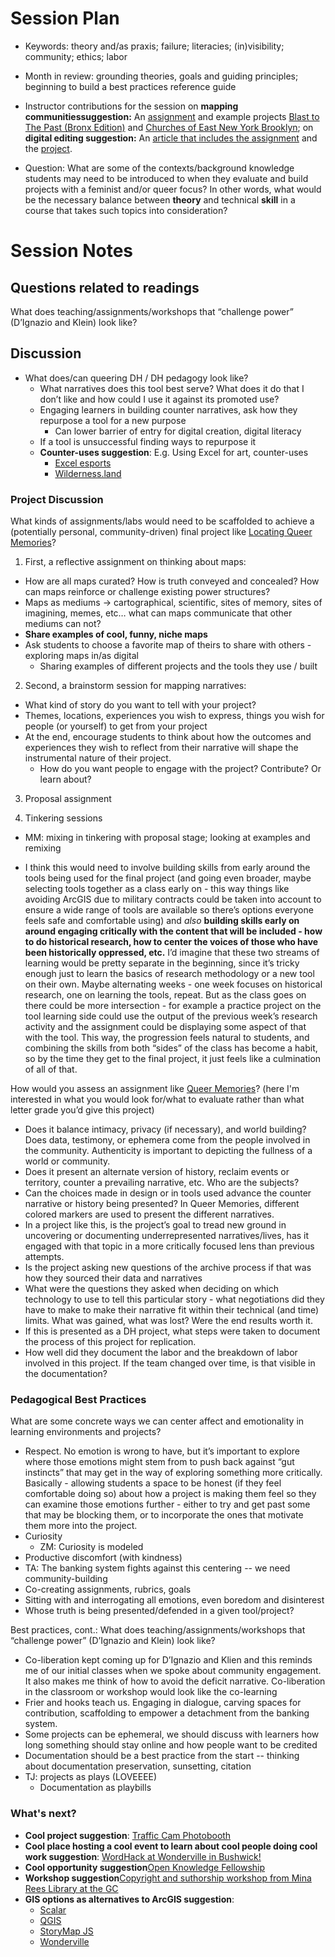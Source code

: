 # Session Plan

- Keywords: theory and/as praxis; failure; literacies; (in)visibility; community; ethics; labor

- Month in review: grounding theories, goals and guiding principles; beginning to build a best practices reference guide

- Instructor contributions for the session on **mapping communitiessuggestion:** An [assignment](https://eng295.commons.gc.cuny.edu/project-3/) and example projects [Blast to The Past (Bronx Edition)](https://www.arcgis.com/apps/Cascade/index.html?appid=f8fd66bd0ce24601bfd43f90eada533e) and [Churches of East New York Brooklyn](https://www.youtube.com/watch?v=dJiTmA6NjAg); on **digital editing suggestion:** An [article that includes the assignment](https://academicworks.cuny.edu/yc_pubs/322/) and the [project](https://scalar.usc.edu/works/shakespeare-in-the-digital-age/index).
- Question: What are some of the contexts/background knowledge students may need to be introduced to when they evaluate and build projects with a feminist and/or queer focus? In other words, what would be the necessary balance between **theory** and technical **skill** in a course that takes such topics into consideration? 
 
# Session Notes

## Questions related to readings

What does teaching/assignments/workshops that “challenge power” (D’Ignazio and Klein) look like?
    
## Discussion
- What does/can queering DH / DH pedagogy look like?
  - What narratives does this tool best serve? What does it do that I don’t like and how could I use it against its promoted use?
  - Engaging learners in building counter narratives, ask how they repurpose a tool for a new purpose
    - Can lower barrier of entry for digital creation, digital literacy
  - If a tool is unsuccessful finding ways to repurpose it
  - **Counter-uses suggestion**: E.g. Using Excel for art, counter-uses
    - [Excel esports](https://fmworldcup.com/microsoft-excel-world-championship/)
    - [Wilderness.land](https://wilderness.land/)

### Project Discussion 
What kinds of assignments/labs would need to be scaffolded to achieve a (potentially personal, community-driven) final project like [Locating Queer Memories](https://storymaps.arcgis.com/stories/512dbf55af5647fba8ef7ea629d353cd)? 

1. First, a reflective assignment on thinking about maps:
  - How are all maps curated? How is truth conveyed and concealed? How can maps reinforce or challenge existing power structures?
  - Maps as mediums → cartographical, scientific, sites of memory, sites of imagining, memes, etc… what can maps communicate that other mediums can not?
  - **Share examples of cool, funny, niche maps**
  - Ask students to choose a favorite map of theirs to share with others
   -exploring maps in/as digital
    - Sharing examples of different projects and the tools they use / built
   
2. Second, a brainstorm session for mapping narratives:
  - What kind of story do you want to tell with your project?
  - Themes, locations, experiences you wish to express, things you wish for people (or yourself) to get from your project
  - At the end, encourage students to think about how the outcomes and experiences they wish to reflect from their narrative will shape the instrumental nature of their project.
    - How do you want people to engage with the project? Contribute? Or learn about?

3. Proposal assignment

4. Tinkering sessions
  - MM: mixing in tinkering with proposal stage; looking at examples and remixing

  - I think this would need to involve building skills from early around the tools being used for the final project (and going even broader, maybe selecting tools together as a class early on - this way things like avoiding ArcGIS due to military contracts could be taken into account to ensure a wide range of tools are available so there’s options everyone feels safe and comfortable using) and *also* **building skills early on around engaging critically with the content that will be included - how to do historical research, how to center the voices of those who have been historically oppressed, etc.** I’d imagine that these two streams of learning would be pretty separate in the beginning, since it’s tricky enough just to learn the basics of research methodology or a new tool on their own. Maybe alternating weeks - one week focuses on historical research, one on learning the tools, repeat. But as the class goes on there could be more intersection - for example a practice project on the tool learning side could use the output of the previous week’s research activity and the assignment could be displaying some aspect of that with the tool. This way, the progression feels natural to students, and combining the skills from both “sides” of the class has become a habit, so by the time they get to the final project, it just feels like a culmination of all of that.

How would you assess an assignment like [Queer Memories](https://storymaps.arcgis.com/stories/512dbf55af5647fba8ef7ea629d353cd)? (here I'm interested in what you would look for/what to evaluate rather than what letter grade you’d give this project) 
 - Does it balance intimacy, privacy (if necessary), and world building? Does data, testimony, or ephemera come from the people involved in the community. Authenticity is important to depicting the fullness of a world or community.
 - Does it present an alternate version of history, reclaim events or territory, counter a prevailing narrative, etc. Who are the subjects? 
 - Can the choices made in design or in tools used advance the counter narrative or history being presented? In Queer Memories, different colored markers are used to present the different narratives.
 - In a project like this, is the project’s goal to tread new ground in uncovering or documenting underrepresented narratives/lives, has it engaged with that topic in a more critically focused lens than previous attempts.
 - Is the project asking new questions of the archive process if that was how they sourced their data and narratives
 - What were the questions they asked when deciding on which technology to use to tell this particular story - what negotiations did they have to make to make their narrative fit within their technical (and time) limits. What was gained, what was lost? Were the end results worth it.
 - If this is presented as a DH project, what steps were taken to document the process of this project for replication.
 - How well did they document the labor and the breakdown of labor involved in this project. If the team changed over time, is that visible in the documentation?

 
 ### Pedagogical Best Practices

What are some concrete ways we can center affect and emotionality in learning environments and projects?
  - Respect. No emotion is wrong to have, but it’s important to explore where those emotions might stem from to push back against “gut instincts” that may get in the way of exploring something more critically. Basically - allowing students a space to be honest (if they feel comfortable doing so) about how a project is making them feel so they can examine those emotions further - either to try and get past some that may be blocking them, or to incorporate the ones that motivate them more into the project.
- Curiosity
  - ZM: Curiosity is modeled
- Productive discomfort (with kindness)
- TA: The banking system fights against this centering -- we need community-building
- Co-creating assignments, rubrics, goals 
- Sitting with and interrogating all emotions, even boredom and disinterest 
- Whose truth is being presented/defended in a given tool/project?

Best practices, cont.: What does teaching/assignments/workshops that “challenge power” (D’Ignazio and Klein) look like?
- Co-liberation kept coming up for D’Ignazio and Klien and this reminds me of our initial classes when we spoke about community engagement. It also makes me think of how to avoid the deficit narrative. Co-liberation in the classroom or workshop would look like the co-learning
- Frier and hooks teach us. Engaging in dialogue, carving spaces for contribution, scaffolding to empower a detachment from the banking system.
- Some projects can be ephemeral, we should discuss with learners how long something should stay online and how people want to be credited
- Documentation should be a best practice from the start -- thinking about documentation preservation, sunsetting, citation
- TJ: projects as plays (LOVEEEE)
  - Documentation as playbills

### What's next?

- **Cool project suggestion**: [Traffic Cam Photobooth](https://www.trafficcamphotobooth.com/#)
- **Cool place hosting a cool event to learn about cool people doing cool work suggestion**: [WordHack at Wonderville in Bushwick!](https://www.wonderville.nyc/events/wordhack-feat-constant-dullaart-blake-andrews-and-leonardo-flores)
- **Cool opportunity suggestion**[Open Knowledge Fellowship](https://gclibrary.commons.gc.cuny.edu/2025/02/10/apply-by-2-24-25-at-9am-open-knowledge-fellowship-summer-cohort/)
- **Workshop suggestion**[Copyright and suthorship workshop from Mina Rees Library at the GC](https://commons.gc.cuny.edu/groups/gcdi/forum/topic/library-workshops-of-potential-interest-copyright-and-creative-commons-3/)
- **GIS options as alternatives to ArcGIS suggestion**:
  - [Scalar](https://guides.library.illinois.edu/scalar)
  - [QGIS](https://qgis.org/)
  - [StoryMap JS](https://storymap.knightlab.com/)
  - [Wonderville](https://www.wonderville.nyc/)
    


